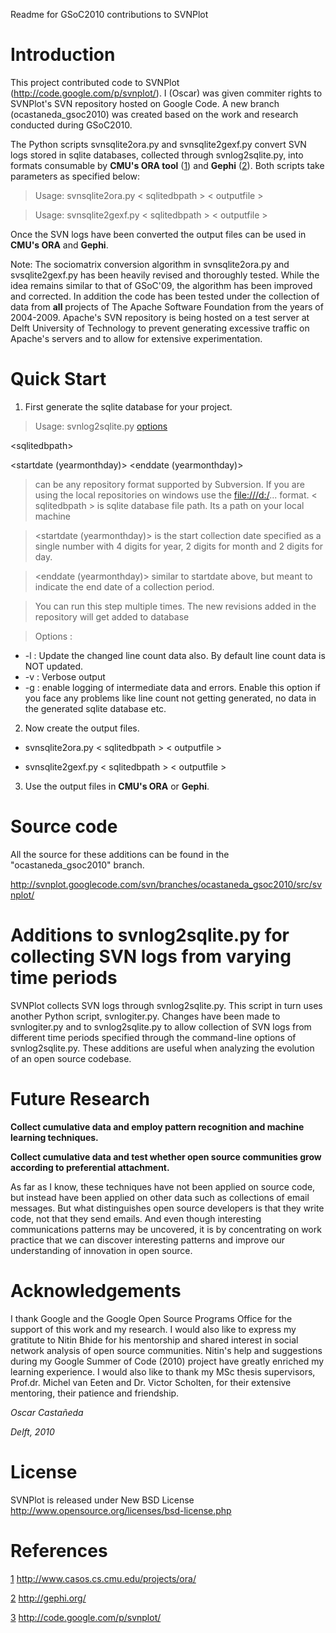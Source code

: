 Readme for GSoC2010 contributions to SVNPlot

# Introduction #

This project contributed code to SVNPlot (http://code.google.com/p/svnplot/). I (Oscar) was given commiter rights to SVNPlot's SVN repository hosted on Google Code. A new branch (ocastaneda\_gsoc2010) was created based on the work and research conducted during GSoC2010.

The Python scripts svnsqlite2ora.py and svnsqlite2gexf.py convert SVN logs stored in sqlite databases, collected through svnlog2sqlite.py, into formats consumable by **CMU's ORA tool** ([1](.md)) and **Gephi** ([2](.md)). Both scripts take parameters as specified below:

> Usage: svnsqlite2ora.py < sqlitedbpath > < outputfile >

> Usage: svnsqlite2gexf.py < sqlitedbpath > < outputfile >

Once the SVN logs have been converted the output files can be used in **CMU's ORA** and **Gephi**.

Note: The sociomatrix conversion algorithm in svnsqlite2ora.py and svsqlite2gexf.py has been heavily revised and thoroughly tested. While the idea remains similar to that of GSoC'09, the algorithm has been improved and corrected. In addition the code has been tested under the collection of data from **all** projects of The Apache Software Foundation from the years of 2004-2009. Apache's SVN repository is being hosted on a test server at Delft University of Technology to prevent generating excessive traffic on Apache's servers and to allow for extensive experimentation.

# Quick Start #

1. First generate the sqlite database for your project.

> Usage: svnlog2sqlite.py [options ](.md) <svnrepo root url> 

&lt;sqlitedbpath&gt;

 <startdate (yearmonthday)> <enddate (yearmonthday)>

> <svnrepo root url> can be any repository format supported by Subversion. If you are using the local repositories on windows use the [file:///d:/](file:///d:/)... format. < sqlitedbpath > is sqlite database file path. Its a path on your local machine

> <startdate (yearmonthday)> is the start collection date specified as a single number with 4 digits for year, 2 digits for month and 2 digits for day.

> <enddate (yearmonthday)> similar to startdate above, but meant to indicate the end date of a collection period.

> You can run this step multiple times. The new revisions added in the repository will get added to database

> Options :
  * -l : Update the changed line count data also. By default line count data is NOT updated.
  * -v : Verbose output
  * -g : enable logging of intermediate data and errors. Enable this option if you face any problems like line count not getting generated, no data in the generated sqlite database etc.

2. Now create the output files.

  * svnsqlite2ora.py < sqlitedbpath > < outputfile >

  * svnsqlite2gexf.py < sqlitedbpath > < outputfile >

3. Use the output files in **CMU's ORA** or **Gephi**.

# Source code #

All the source for these additions can be found in the "ocastaneda\_gsoc2010" branch.

http://svnplot.googlecode.com/svn/branches/ocastaneda_gsoc2010/src/svnplot/

# Additions to svnlog2sqlite.py for collecting SVN logs from varying time periods #

SVNPlot collects SVN logs through svnlog2sqlite.py. This script in turn uses another Python script, svnlogiter.py. Changes have been made to svnlogiter.py and to svnlog2sqlite.py to allow collection of SVN logs from different time periods specified through the command-line options of svnlog2sqlite.py. These additions are useful when analyzing the evolution of an open source codebase.

# Future Research #

**Collect cumulative data and employ pattern recognition and machine learning techniques.**

**Collect cumulative data and test whether open source communities grow according to preferential attachment.**

As far as I know, these techniques have not been applied on source code, but instead have been applied on other data such as collections of email messages. But what distinguishes open source developers is that they write code, not that they send emails. And even though interesting communications patterns may be uncovered, it is by concentrating on work practice that we can discover interesting patterns and improve our understanding of innovation in open source.

# Acknowledgements #

I thank Google and the Google Open Source Programs Office for the support of this work and my research. I would also like to express my gratitute to Nitin Bhide for his mentorship and shared interest in social network analysis of open source communities. Nitin's help and suggestions during my Google Summer of Code (2010) project have greatly enriched my learning experience. I would also like to thank my MSc thesis supervisors, Prof.dr. Michel van Eeten and Dr. Victor Scholten, for their extensive mentoring, their patience and friendship.


_Oscar Castañeda_

_Delft, 2010_


# License #

SVNPlot is released under New BSD License http://www.opensource.org/licenses/bsd-license.php

# References #

[1](.md) http://www.casos.cs.cmu.edu/projects/ora/

[2](.md) http://gephi.org/

[3](.md) http://code.google.com/p/svnplot/